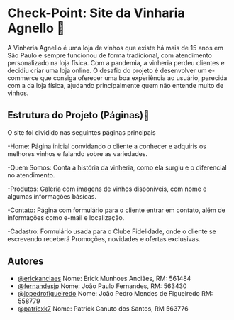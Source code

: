 # Check-Point: Site da Vinharia Agnello 🍷

A Vinheria Agnello é uma loja de vinhos que existe há mais de 15 anos em São Paulo e sempre funcionou de forma tradicional, com atendimento personalizado na loja física. Com a pandemia, a vinheria perdeu clientes e decidiu criar uma loja online. O desafio do projeto é desenvolver um e-commerce que consiga oferecer uma boa experiência ao usuário, parecida com a da loja física, ajudando principalmente quem não entende muito de vinhos.


##  Estrutura do Projeto (Páginas)🧭

O site foi dividido nas seguintes páginas principais

-Home: Página inicial convidando o cliente a conhecer e adquiris os melhores vinhos e falando sobre as variedades.

-Quem Somos: Conta a história da vinheria, como ela surgiu e o diferencial no atendimento.

-Produtos: Galeria com imagens de vinhos disponíveis, com nome e algumas informações básicas.

-Contato: Página com formulário para o cliente entrar em contato, além de informações como e-mail e localização.

-Cadastro: Formulário usada para o Clube Fidelidade, onde o cliente se escrevendo receberá Promoções, novidades e ofertas exclusivas.


## Autores

- [@erickanciaes](https://www.github.com/erickanciaes)
Nome: Erick Munhoes Anciães, RM: 561484
- [@fernandesjp](https://www.github.com/fernandesjp)
Nome: João Paulo Fernandes, RM: 563430
- [@jopedrofigueiredo](https://www.github.com/jopedrofigueiredo)
Nome: João Pedro Mendes de Figueiredo RM: 558779
- [@patricxk7](https://www.github.com/patricxk7)
Nome: Patrick Canuto dos Santos, RM 563776
